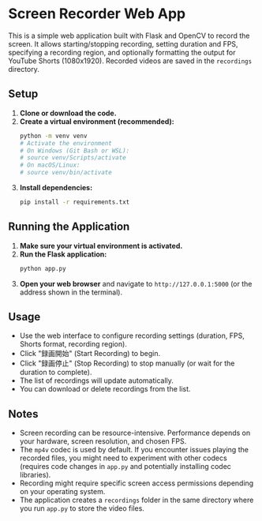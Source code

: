 # Screen Recorder Web App

This is a simple web application built with Flask and OpenCV to record the screen.
It allows starting/stopping recording, setting duration and FPS, specifying a recording region,
and optionally formatting the output for YouTube Shorts (1080x1920).
Recorded videos are saved in the `recordings` directory.

## Setup

1.  **Clone or download the code.**
2.  **Create a virtual environment (recommended):**
    ```bash
    python -m venv venv
    # Activate the environment
    # On Windows (Git Bash or WSL):
    # source venv/Scripts/activate
    # On macOS/Linux:
    # source venv/bin/activate
    ```
3.  **Install dependencies:**
    ```bash
    pip install -r requirements.txt
    ```

## Running the Application

1.  **Make sure your virtual environment is activated.**
2.  **Run the Flask application:**
    ```bash
    python app.py
    ```
3.  **Open your web browser** and navigate to `http://127.0.0.1:5000` (or the address shown in the terminal).

## Usage

-   Use the web interface to configure recording settings (duration, FPS, Shorts format, recording region).
-   Click "録画開始" (Start Recording) to begin.
-   Click "録画停止" (Stop Recording) to stop manually (or wait for the duration to complete).
-   The list of recordings will update automatically.
-   You can download or delete recordings from the list.

## Notes

-   Screen recording can be resource-intensive. Performance depends on your hardware, screen resolution, and chosen FPS.
-   The `mp4v` codec is used by default. If you encounter issues playing the recorded files, you might need to experiment with other codecs (requires code changes in `app.py` and potentially installing codec libraries).
-   Recording might require specific screen access permissions depending on your operating system.
-   The application creates a `recordings` folder in the same directory where you run `app.py` to store the video files. 